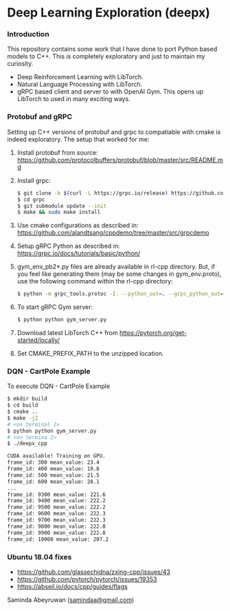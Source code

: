 # Deep Learning Exploration (deepx)

### Introduction

This repository contains some work that I have done to port Python based models to C++.
This is completely exploratory and just to maintain my curiosity.  

* Deep Reinforcement Learning with LibTorch.
* Natural Language Processing with LibTorch.
* gRPC based client and server to with OpenAI Gym. This opens up LibTorch to used in many exciting ways.

### Protobuf and gRPC

Setting up C++ versions of protobuf and grpc to compatiable with cmake is indeed exploratory.
The setup that worked for me:

1. Install protobuf from source: https://github.com/protocolbuffers/protobuf/blob/master/src/README.md

2. Install grpc:
    ```bash
    $ git clone -b $(curl -L https://grpc.io/release) https://github.com/grpc/grpc
    $ cd grpc
    $ git submodule update --init
    $ make && sudo make install
    ```

3. Use cmake configurations as described in: https://github.com/alandtsang/cppdemo/tree/master/src/grpcdemo 

4. Setup gRPC Python as described in: https://grpc.io/docs/tutorials/basic/python/

5. gym_env_pb2*.py files are already available in rl-cpp directory. But, if you feel like generating them
(may be some changes in gym_env.proto), use the following command within the rl-cpp directory:

    ```bash
    $ python -m grpc_tools.protoc -I. --python_out=. --grpc_python_out=. gym_env.proto
    ```
6. To start gRPC Gym server:
    ```bash
    $ python python gym_server.py
    ```
    
7. Download latest LibTorch C++ from https://pytorch.org/get-started/locally/

8. Set CMAKE_PREFIX_PATH to the unzipped location.
    
### DQN - CartPole Example

To execute DQN - CartPole Example

```bash  
$ mkdir build
$ cd build
$ cmake ..
$ make -j2
# <on terminal 1>
$ python python gym_server.py
# <on termina 2>
$ ./deepx_cpp

CUDA available! Training on GPU.
frame_id: 300 mean_value: 23.4
frame_id: 400 mean_value: 19.8
frame_id: 500 mean_value: 21.5
frame_id: 600 mean_value: 28.1
...
frame_id: 9300 mean_value: 221.6
frame_id: 9400 mean_value: 222.2
frame_id: 9500 mean_value: 222.2
frame_id: 9600 mean_value: 222.3
frame_id: 9700 mean_value: 222.3
frame_id: 9800 mean_value: 222.8
frame_id: 9900 mean_value: 222.8
frame_id: 10000 mean_value: 207.2
```
 
### Ubuntu 18.04 fixes
* https://github.com/glassechidna/zxing-cpp/issues/43
* https://github.com/pytorch/pytorch/issues/19353
* https://abseil.io/docs/cpp/guides/flags


Saminda Abeyruwan (samindaa@gmail.com)

